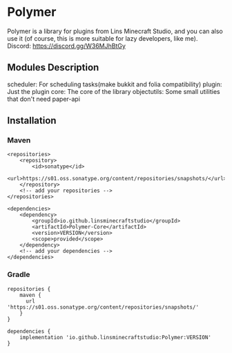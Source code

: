 # Polymer
Polymer is a library for plugins from Lins Minecraft Studio, and you can also use it
(of course, this is more suitable for lazy developers, like me).  
Discord: https://discord.gg/W36MJhBtGy

## Modules Description

scheduler: For scheduling tasks(make bukkit and folia compatibility)
plugin: Just the plugin
core: The core of the library
objectutils: Some small utilities that don't need paper-api

## Installation
### Maven
```
<repositories>
    <repository>
        <id>sonatype</id>
        <url>https://s01.oss.sonatype.org/content/repositories/snapshots/</url>
    </repository>
    <!-- add your repositories -->
</repositories>

<dependencies>
    <dependency>
        <groupId>io.github.linsminecraftstudio</groupId>
        <artifactId>Polymer-Core</artifactId>
        <version>VERSION</version>
        <scope>provided</scope>
    </dependency>
    <!-- add your dependencies -->
</dependencies>
```
### Gradle
```
repositories {
    maven {
      url 'https://s01.oss.sonatype.org/content/repositories/snapshots/'
    }
}

dependencies {
    implementation 'io.github.linsminecraftstudio:Polymer:VERSION'
}
```